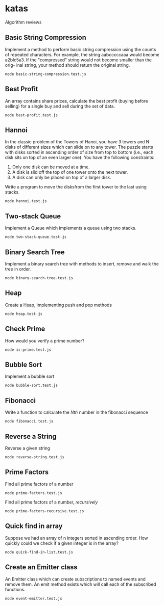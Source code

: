 # katas

Algorithm reviews

## Basic String Compression

Implement a method to perform basic string compression using the counts of repeated characters. For example, the string aabcccccaaa would become a2blc5a3. If the "compressed" string would not become smaller than the orig- inal string, your method should return the original string.

```
node basic-string-compression.test.js
```

## Best Profit

An array contains share prices, calculate the best profit (buying before selling) for a single buy and sell during the set of data.

```
node best-profit.test.js
```

## Hannoi

In the classic problem of the Towers of Hanoi, you have 3 towers and N disks of different sizes
which can slide on to any tower. The puzzle starts with disks sorted in ascending order of size
from top to bottom (i.e., each disk sits on top of an even larger one). You have the following constraints:

1. Only one disk can be moved at a time.
2. A disk is slid off the top of one tower onto the next tower.
3. A disk can only be placed on top of a larger disk.

Write a program to move the disksfrom the first tower to the last using stacks.

```
node hannoi.test.js
```

## Two-stack Queue

Implement a Queue which implements a queue using two stacks.

```
node two-stack-queue.test.js
```

## Binary Search Tree

Implement a binary search tree with methods to insert, remove and walk the tree in order.

```
node binary-search-tree.test.js
```

## Heap

Create a Heap, implementing push and pop methods

```
node heap.test.js
```

## Check Prime

How would you verify a prime number?

```
node is-prime.test.js
```

## Bubble Sort

Implement a bubble sort

```
node bubble-sort.test.js
```

## Fibonacci

Write a function to calculate the _Nth_ number in the fibonacci sequence

```
node fibonacci.test.js
```

## Reverse a String

Reverse a given string

```
node reverse-string.test.js
```

## Prime Factors

Find all prime factors of a number

```
node prime-factors.test.js
```

Find all prime factors of a number, _recursively_

```
node prime-factors-recursive.test.js
```

## Quick find in array

Suppose we had an array of n integers sorted in ascending order. How quickly could we check if a given integer is in the array?

```
node quick-find-in-list.test.js
```

## Create an Emitter class

An Emitter class which can create subscriptions to named events and remove them.
An emit method exists which will call each of the subscribed functions.

```
node event-emitter.test.js
```
